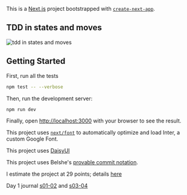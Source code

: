 This is a [Next.js](https://nextjs.org/) project bootstrapped with [`create-next-app`](https://github.com/vercel/next.js/tree/canary/packages/create-next-app).

## TDD in states and moves

![tdd in states and moves](http://tinyurl.com/bdhk8apt)

## Getting Started

First, run all the tests
```bash
npm test -- --verbose
```

Then, run the development server:

```bash
npm run dev
```

Finally, open [http://localhost:3000](http://localhost:3000) with your browser to see the result.

This project uses [`next/font`](https://nextjs.org/docs/basic-features/font-optimization) to automatically optimize and load Inter, a custom Google Font.

This project uses [DaisyUI](https://daisyui.com/)

This project uses Belshe's [provable commit notation](https://github.com/RefactoringCombos/ArlosCommitNotation).

I estimate the project at 29 points; details [here](https://tinyurl.com/5xz27ftr)

Day 1 journal [s01-02](docs/s01-02.md) and [s03-04](docs/s03-04.md)